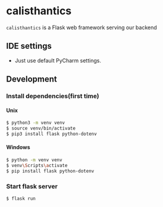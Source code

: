 # calisthantics

`calisthantics` is a Flask web framework serving our backend

## IDE settings
- Just use default PyCharm settings. 

## Development

### Install dependencies(first time)

#### Unix
```sh
$ python3 -m venv venv
$ source venv/bin/activate
$ pip3 install flask python-dotenv
```

#### Windows
```sh
$ python -m venv venv
$ venv\Scripts\activate
$ pip install flask python-dotenv
```

### Start flask server

```sh
$ flask run
```